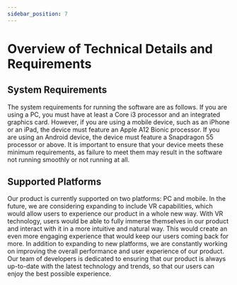 ```yaml
---
sidebar_position: 7
---
```


# Overview of Technical Details and Requirements



## System Requirements

The system requirements for running the software are as follows. If you are using a PC, you must have at least a Core i3 processor and an integrated graphics card. However, if you are using a mobile device, such as an iPhone or an iPad, the device must feature an Apple A12 Bionic processor. If you are using an Android device, the device must feature a Snapdragon 55 processor or above. It is important to ensure that your device meets these minimum requirements, as failure to meet them may result in the software not running smoothly or not running at all.

## Supported Platforms

Our product is currently supported on two platforms: PC and mobile. In the future, we are considering expanding to include VR capabilities, which would allow users to experience our product in a whole new way. With VR technology, users would be able to fully immerse themselves in our product and interact with it in a more intuitive and natural way. This would create an even more engaging experience that would keep our users coming back for more. In addition to expanding to new platforms, we are constantly working on improving the overall performance and user experience of our product. Our team of developers is dedicated to ensuring that our product is always up-to-date with the latest technology and trends, so that our users can enjoy the best possible experience.

